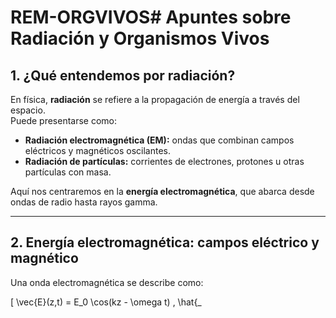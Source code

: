 # REM-ORGVIVOS# Apuntes sobre Radiación y Organismos Vivos

## 1. ¿Qué entendemos por radiación?
En física, **radiación** se refiere a la propagación de energía a través del espacio.  
Puede presentarse como:
- **Radiación electromagnética (EM):** ondas que combinan campos eléctricos y magnéticos oscilantes.
- **Radiación de partículas:** corrientes de electrones, protones u otras partículas con masa.

Aquí nos centraremos en la **energía electromagnética**, que abarca desde ondas de radio hasta rayos gamma.

---

## 2. Energía electromagnética: campos eléctrico y magnético
Una onda electromagnética se describe como:

\[
\vec{E}(z,t) = E_0 \cos(kz - \omega t) \, \hat{_
